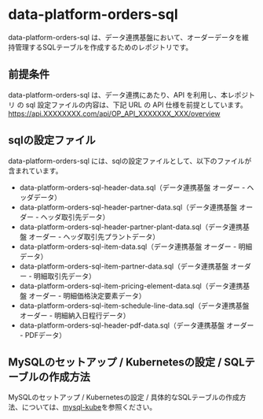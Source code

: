 # data-platform-orders-sql 

data-platform-orders-sql は、データ連携基盤において、オーダーデータを維持管理するSQLテーブルを作成するためのレポジトリです。  

## 前提条件  
data-platform-orders-sql は、データ連携にあたり、API を利用し、本レポジトリ の sql 設定ファイルの内容は、下記 URL の API 仕様を前提としています。  
https://api.XXXXXXXX.com/api/OP_API_XXXXXXX_XXX/overview   

## sqlの設定ファイル

data-platform-orders-sql には、sqlの設定ファイルとして、以下のファイルが含まれています。    

* data-platform-orders-sql-header-data.sql（データ連携基盤 オーダー - ヘッダデータ）
* data-platform-orders-sql-header-partner-data.sql（データ連携基盤 オーダー - ヘッダ取引先データ）
* data-platform-orders-sql-header-partner-plant-data.sql（データ連携基盤 オーダー - ヘッダ取引先プラントデータ）
* data-platform-orders-sql-item-data.sql（データ連携基盤 オーダー - 明細データ）  
* data-platform-orders-sql-item-partner-data.sql（データ連携基盤 オーダー - 明細取引先データ）  
* data-platform-orders-sql-item-pricing-element-data.sql（データ連携基盤 オーダー - 明細価格決定要素データ）  
* data-platform-orders-sql-item-schedule-line-data.sql（データ連携基盤 オーダー - 明細納入日程行データ）
* data-platform-orders-sql-header-pdf-data.sql（データ連携基盤 オーダー - PDFデータ）

## MySQLのセットアップ / Kubernetesの設定 / SQLテーブルの作成方法
MySQLのセットアップ / Kubernetesの設定 / 具体的なSQLテーブルの作成方法、については、[mysql-kube](https://github.com/latonaio/mysql-kube)を参照ください。  
